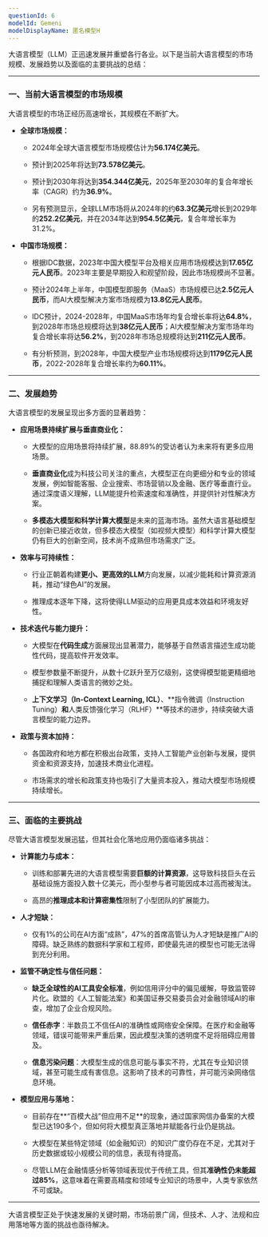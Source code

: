 ```yaml
---
questionId: 6
modelId: Gemeni
modelDisplayName: 匿名模型H
---
```

大语言模型（LLM）正迅速发展并重塑各行各业。以下是当前大语言模型的市场规模、发展趋势以及面临的主要挑战的总结：

---

### 一、当前大语言模型的市场规模

大语言模型的市场正经历高速增长，其规模在不断扩大。

- **全球市场规模：**
    
    - 2024年全球大语言模型市场规模估计为**56.174亿美元**。
        
    - 预计到2025年将达到**73.578亿美元**。
        
    - 预计到2030年将达到**354.344亿美元**，2025年至2030年的复合年增长率（CAGR）约为**36.9%**。
        
    - 另有预测显示，全球LLM市场将从2024年的约**63.3亿美元**增长到2029年的**252.2亿美元**，并在2034年达到**954.5亿美元**，复合年增长率为31.2%。
        
- **中国市场规模：**
    
    - 根据IDC数据，2023年中国大模型平台及相关应用市场规模达到**17.65亿元人民币**。2023年主要是早期投入和观望阶段，因此市场规模尚不显著。
        
    - 预计2024年上半年，中国模型即服务（MaaS）市场规模已达**2.5亿元人民币**，而AI大模型解决方案市场规模为**13.8亿元人民币**。
        
    - IDC预计，2024-2028年，中国MaaS市场年均复合增长率将达**64.8%**，到2028年市场总规模将达到**38亿元人民币**；AI大模型解决方案市场年均复合增长率将达**56.2%**，到2028年市场总规模将达到**211亿元人民币**。
        
    - 有分析预测，到2028年，中国大模型产业市场规模将达到**1179亿元人民币**，2022-2028年复合增长率约为**60.11%**。
        

---

### 二、发展趋势

大语言模型的发展呈现出多方面的显著趋势：

- **应用场景持续扩展与垂直商业化：**
    
    - 大模型的应用场景将持续扩展，88.89%的受访者认为未来将有更多应用场景。
        
    - **垂直商业化**成为科技公司关注的重点，大模型正在向更细分和专业的领域发展，例如智能客服、企业搜索、市场营销以及金融、医疗等垂直行业。通过深度语义理解，LLM能提升检索速度和准确性，并提供针对性解决方案。
        
    - **多模态大模型和科学计算大模型**是未来的蓝海市场。虽然大语言基础模型的创新已接近收敛，但多模态大模型（如视频大模型）和科学计算大模型仍有巨大的创新空间，技术尚不成熟但市场需求广泛。
        
- **效率与可持续性：**
    
    - 行业正朝着构建**更小、更高效的LLM**方向发展，以减少能耗和计算资源消耗，推动“绿色AI”的发展。
        
    - 推理成本逐年下降，这将使得LLM驱动的应用更具成本效益和环境友好性。
        
- **技术迭代与能力提升：**
    
    - 大模型在**代码生成**方面展现出显著潜力，能够基于自然语言描述生成功能性代码，提高软件开发效率。
        
    - 模型参数量不断提升，从数十亿跃升至万亿级别，这使得模型能更精细地捕捉和理解人类语言的微妙之处。
        
    - **上下文学习（In-Context Learning, ICL）**、**指令微调（Instruction Tuning）**和**人类反馈强化学习（RLHF）**等技术的进步，持续突破大语言模型的能力边界。
        
- **政策与资本加持：**
    
    - 各国政府和地方都在积极出台政策，支持人工智能产业创新与发展，提供资金和资源支持，加速技术商业化进程。
        
    - 市场需求的增长和政策支持也吸引了大量资本投入，推动大模型市场规模持续增长。
        

---

### 三、面临的主要挑战

尽管大语言模型发展迅猛，但其社会化落地应用仍面临诸多挑战：

- **计算能力与成本：**
    
    - 训练和部署先进的大语言模型需要**巨额的计算资源**，这导致科技巨头在云基础设施方面投入数十亿美元，而小型参与者可能因成本过高而被淘汰。
        
    - 高昂的**推理成本和计算密集性**限制了小型团队的扩展能力。
        
- **人才短缺：**
    
    - 仅有1%的公司在AI方面“成熟”，47%的首席高管认为人才短缺是推广AI的障碍。缺乏熟练的数据科学家和工程师，即使最先进的模型也可能无法得到充分利用。
        
- **监管不确定性与信任问题：**
    
    - **缺乏全球性的AI工具安全标准**，例如信用评分中的偏见缓解，导致监管碎片化。欧盟的《人工智能法案》和美国证券交易委员会对金融领域AI的审查，增加了企业合规风险。
        
    - **信任赤字**：半数员工不信任AI的准确性或网络安全保障。在医疗和金融等领域，错误可能带来严重后果，因此模型决策的透明度不足将阻碍应用普及。
        
    - **信息污染问题**：大模型生成的信息可能与事实不符，尤其在专业知识领域，甚至可能生成有害信息。这影响了技术的可靠性，并可能污染网络信息环境。
        
- **模型应用与落地：**
    
    - 目前存在**“百模大战”但应用不足**的现象，通过国家网信办备案的大模型已达190多个，但如何将大模型真正落地并赋能各行业仍是挑战。
        
    - 大模型在某些特定领域（如金融知识）的知识广度仍存在不足，尤其对于历史数据或较小规模公司的信息，表现有待提高。
        
    - 尽管LLM在金融情感分析等领域表现优于传统工具，但其**准确性仍未能超过85%**，这意味着在需要高精度和领域专业知识的场景中，人类专家依然不可或缺。
        

---

大语言模型正处于快速发展的关键时期，市场前景广阔，但技术、人才、法规和应用落地等方面的挑战也亟待解决。